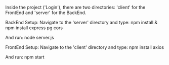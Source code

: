 Inside the project ('Login'), there are two directories: 'client' for the FrontEnd and 'server' for the BackEnd.  

BackEnd Setup: Navigate to the 'server' directory and type: npm install & npm install express pg cors

And run: node server.js  

FrontEnd Setup: Navigate to the 'client' directory and type: npm install axios

And run: npm start
